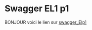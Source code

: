 # Swagger EL1 p1
BONJOUR 
voici le lien sur [swagger_Elp1](https://github.com/mirado447/Swagger/edit/main/README.md)

